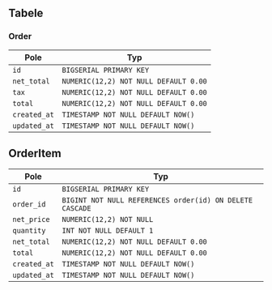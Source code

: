 ## Tabele

### Order

| Pole           | Typ                                  |
|----------------|--------------------------------------|
| `id`           | `BIGSERIAL PRIMARY KEY`              |
| `net_total`    | `NUMERIC(12,2) NOT NULL DEFAULT 0.00`|
| `tax`          | `NUMERIC(12,2) NOT NULL DEFAULT 0.00`|
| `total`        | `NUMERIC(12,2) NOT NULL DEFAULT 0.00`|
| `created_at`   | `TIMESTAMP NOT NULL DEFAULT NOW()`   |
| `updated_at`   | `TIMESTAMP NOT NULL DEFAULT NOW()`   |

## OrderItem

| Pole           | Typ                                                     |
|----------------|---------------------------------------------------------|
| `id`           | `BIGSERIAL PRIMARY KEY`                                 |
| `order_id`     | `BIGINT NOT NULL REFERENCES order(id) ON DELETE CASCADE`|
| `net_price`    | `NUMERIC(12,2) NOT NULL`                                |
| `quantity`     | `INT NOT NULL DEFAULT 1`                                |
| `net_total`    | `NUMERIC(12,2) NOT NULL DEFAULT 0.00`                   |
| `total`        | `NUMERIC(12,2) NOT NULL DEFAULT 0.00`                   |
| `created_at`   | `TIMESTAMP NOT NULL DEFAULT NOW()`                      |
| `updated_at`   | `TIMESTAMP NOT NULL DEFAULT NOW()`                      |